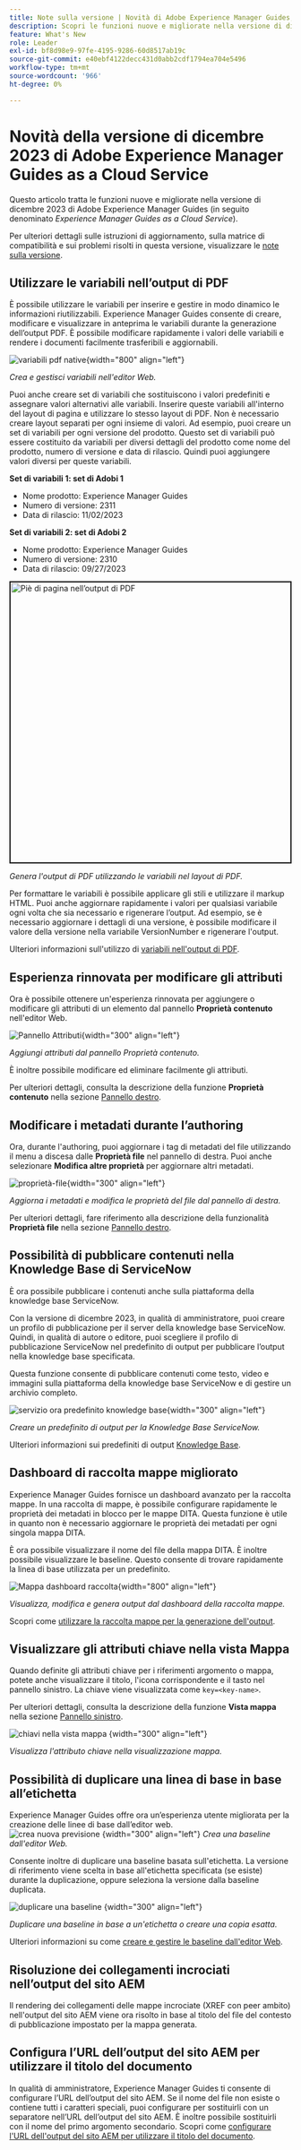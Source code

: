 ```yaml
---
title: Note sulla versione | Novità di Adobe Experience Manager Guides, versione di dicembre 2023
description: Scopri le funzioni nuove e migliorate nella versione di dicembre 2023 di Adobe Experience Manager Guides as a Cloud Service.
feature: What's New
role: Leader
exl-id: bf8d98e9-97fe-4195-9286-60d8517ab19c
source-git-commit: e40ebf4122decc431d0abb2cdf1794ea704e5496
workflow-type: tm+mt
source-wordcount: '966'
ht-degree: 0%

---
```


# Novità della versione di dicembre 2023 di Adobe Experience Manager Guides as a Cloud Service

Questo articolo tratta le funzioni nuove e migliorate nella versione di dicembre 2023 di Adobe Experience Manager Guides (in seguito denominato *Experience Manager Guides as a Cloud Service*).

Per ulteriori dettagli sulle istruzioni di aggiornamento, sulla matrice di compatibilità e sui problemi risolti in questa versione, visualizzare le [note sulla versione](release-notes-2023-12-0.md).


## Utilizzare le variabili nell’output di PDF

È possibile utilizzare le variabili per inserire e gestire in modo dinamico le informazioni riutilizzabili. Experience Manager Guides consente di creare, modificare e visualizzare in anteprima le variabili durante la generazione dell’output PDF. È possibile modificare rapidamente i valori delle variabili e rendere i documenti facilmente trasferibili e aggiornabili.

![variabili pdf native](assets/add-variable-default.png){width="800" align="left"}

*Crea e gestisci variabili nell&#39;editor Web.*

Puoi anche creare set di variabili che sostituiscono i valori predefiniti e assegnare valori alternativi alle variabili. Inserire queste variabili all&#39;interno del layout di pagina e utilizzare lo stesso layout di PDF. Non è necessario creare layout separati per ogni insieme di valori. Ad esempio, puoi creare un set di variabili per ogni versione del prodotto. Questo set di variabili può essere costituito da variabili per diversi dettagli del prodotto come nome del prodotto, numero di versione e data di rilascio. Quindi puoi aggiungere valori diversi per queste variabili.

**Set di variabili 1: set di Adobi 1**

* Nome prodotto: Experience Manager Guides
* Numero di versione: 2311
* Data di rilascio: 11/02/2023

**Set di variabili 2: set di Adobi 2**

* Nome prodotto: Experience Manager Guides
* Numero di versione: 2310
* Data di rilascio: 09/27/2023



<img src="./assets/native-pdf-variable-output.png" alt="Piè di pagina nell’output di PDF" width="500" border="2px">

*Genera l&#39;output di PDF utilizzando le variabili nel layout di PDF.*

Per formattare le variabili è possibile applicare gli stili e utilizzare il markup HTML.  Puoi anche aggiornare rapidamente i valori per qualsiasi variabile ogni volta che sia necessario e rigenerare l’output. Ad esempio, se è necessario aggiornare i dettagli di una versione, è possibile modificare il valore della versione nella variabile VersionNumber e rigenerare l&#39;output.


Ulteriori informazioni sull&#39;utilizzo di [variabili nell&#39;output di PDF](../native-pdf/native-pdf-variables.md).





## Esperienza rinnovata per modificare gli attributi

Ora è possibile ottenere un&#39;esperienza rinnovata per aggiungere o modificare gli attributi di un elemento dal pannello **Proprietà contenuto** nell&#39;editor Web.

![Pannello Attributi](assets/attributes-multiple-properties.png){width="300" align="left"}

*Aggiungi attributi dal pannello Proprietà contenuto.*

È inoltre possibile modificare ed eliminare facilmente gli attributi.

Per ulteriori dettagli, consulta la descrizione della funzione **Proprietà contenuto** nella sezione [Pannello destro](../user-guide/web-editor-features.md#id2051EB003YK).


## Modificare i metadati durante l’authoring

Ora, durante l&#39;authoring, puoi aggiornare i tag di metadati del file utilizzando il menu a discesa dalle **Proprietà file** nel pannello di destra. Puoi anche selezionare **Modifica altre proprietà** per aggiornare altri metadati.

![proprietà-file](assets/file-properties-general.png){width="300" align="left"}

*Aggiorna i metadati e modifica le proprietà del file dal pannello di destra.*

Per ulteriori dettagli, fare riferimento alla descrizione della funzionalità **Proprietà file** nella sezione [Pannello destro](../user-guide/web-editor-features.md#id2051EB003YK).

## Possibilità di pubblicare contenuti nella Knowledge Base di ServiceNow

È ora possibile pubblicare i contenuti anche sulla piattaforma della knowledge base ServiceNow.

Con la versione di dicembre 2023, in qualità di amministratore, puoi creare un profilo di pubblicazione per il server della knowledge base ServiceNow. Quindi, in qualità di autore o editore, puoi scegliere il profilo di pubblicazione ServiceNow nel predefinito di output per pubblicare l’output nella knowledge base specificata.

Questa funzione consente di pubblicare contenuti come testo, video e immagini sulla piattaforma della knowledge base ServiceNow e di gestire un archivio completo.


![servizio ora predefinito knowledge base](assets/knowledgebase--output-preset.png){width="300" align="left"}

*Creare un predefinito di output per la Knowledge Base ServiceNow.*

Ulteriori informazioni sui predefiniti di output [Knowledge Base](../user-guide/generate-output-knowledge-base.md).

## Dashboard di raccolta mappe migliorato

Experience Manager Guides fornisce un dashboard avanzato per la raccolta mappe. In una raccolta di mappe, è possibile configurare rapidamente le proprietà dei metadati in blocco per le mappe DITA. Questa funzione è utile in quanto non è necessario aggiornare le proprietà dei metadati per ogni singola mappa DITA.

È ora possibile visualizzare il nome del file della mappa DITA. È inoltre possibile visualizzare le baseline. Questo consente di trovare rapidamente la linea di base utilizzata per un predefinito.

![Mappa dashboard raccolta](assets/map-collection-dashboard.png){width="800" align="left"}

*Visualizza, modifica e genera output dal dashboard della raccolta mappe.*

Scopri come [utilizzare la raccolta mappe per la generazione dell&#39;output](../user-guide/generate-output-use-map-collection-output-generation.md).

## Visualizzare gli attributi chiave nella vista Mappa

Quando definite gli attributi chiave per i riferimenti argomento o mappa, potete anche visualizzare il titolo, l&#39;icona corrispondente e il tasto nel pannello sinistro. La chiave viene visualizzata come `key=<key-name>`.

Per ulteriori dettagli, consulta la descrizione della funzione **Vista mappa** nella sezione [Pannello sinistro](../user-guide/web-editor-features.md#id2051EA0M0HS).

![chiavi nella vista mappa](assets/view-key-title-map-view.png) {width="300" align="left"}

*Visualizza l&#39;attributo chiave nella visualizzazione mappa.*

## Possibilità di duplicare una linea di base in base all’etichetta

Experience Manager Guides offre ora un’esperienza utente migliorata per la creazione delle linee di base dall’editor web.\
![crea nuova previsione](assets/create-new-baseline.png) {width="300" align="left"}
*Crea una baseline dall&#39;editor Web.*

Consente inoltre di duplicare una baseline basata sull&#39;etichetta. La versione di riferimento viene scelta in base all&#39;etichetta specificata (se esiste) durante la duplicazione, oppure seleziona la versione dalla baseline duplicata.


![duplicare una baseline ](assets/duplicate-baseline.png) {width="300" align="left"}

*Duplicare una baseline in base a un&#39;etichetta o creare una copia esatta.*

Ulteriori informazioni su come [creare e gestire le baseline dall&#39;editor Web](../user-guide/web-editor-baseline.md).

## Risoluzione dei collegamenti incrociati nell’output del sito AEM

Il rendering dei collegamenti delle mappe incrociate (XREF con peer ambito) nell&#39;output del sito AEM viene ora risolto in base al titolo del file del contesto di pubblicazione impostato per la mappa generata.


## Configura l’URL dell’output del sito AEM per utilizzare il titolo del documento

In qualità di amministratore, Experience Manager Guides ti consente di configurare l’URL dell’output del sito AEM. Se il nome del file non esiste o contiene tutti i caratteri speciali, puoi configurare per sostituirli con un separatore nell’URL dell’output del sito AEM. È inoltre possibile sostituirli con il nome del primo argomento secondario. Scopri come [configurare l&#39;URL dell&#39;output del sito AEM per utilizzare il titolo del documento](../cs-install-guide/conf-output-generation.md#configure-the-url-of-the-aem-site-output-to-use-the-document-title).
